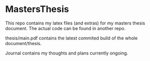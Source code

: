 # MastersThesis

This repo contains my latex files (and extras) for my masters thesis document.
The actual code can be found in another repo.

thesis/main.pdf contains the latest commited build of the whole document/thesis.

Journal contains my thoughts and plans currently ongoing.
